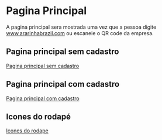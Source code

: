 # Pagina Principal

A pagina principal sera mostrada uma vez que a pessoa digite www.ararinhabrazil.com ou escaneie o QR code da empresa.

## Pagina principal sem cadastro

[Pagina principal sem cadastro](../paginas/inicio_sem_cadastro/inicio_sem_cadastro.md "Pagina principal sem cadastro")

## Pagina principal com cadastro

[Pagina principal com cadastro](../paginas/inicio_com_cadastro/inicio_com_cadastro.md "Pagina principal com cadastro")

## Icones do rodapé

[Icones do rodape](../paginas/icones_rodape/rodape.md "Icones do rodapé")

